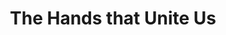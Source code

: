 ---
pid: ch911
title: The Hands that Unite Us
location_transcription: Franklin Square
coordinates: "[-75.173314861378, 39.959943693503]"
zipcode: '15063'
gen_neighborhood: 
neighborhood: 
outside_phl: 'Monongahela PA '
age: '23'
age_range: 20-29
instagram: 
image_file_name: ch_911.jpg
proposal_transcription: Hands with different symbols on them, representing places,
  races, sexual orientations, and everything that represents people. Not only their
  difference, but similarities.
topic: Environment,Gender Identity,Inclusivity,Race Ethnicity
topic_summary: 0, 0, 0, 0, 0
type: Other No Form
keywords_other: 
credit: Carlee Wiley
image_labels: 
twitter: 
facebook: 
permalink: "/monuments/ch911/"
layout: item-page
---